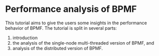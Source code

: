 # Performance analysis of BPMF

This tutorial aims to give the users some insights in the performance behavior of BPMF. 
The tutorial is split in several parts:

 1. introduction
 2. the analysis of the single-node multi-threaded version of BPMF, and 
 3. analysis of the distributed version of BPMF. 

